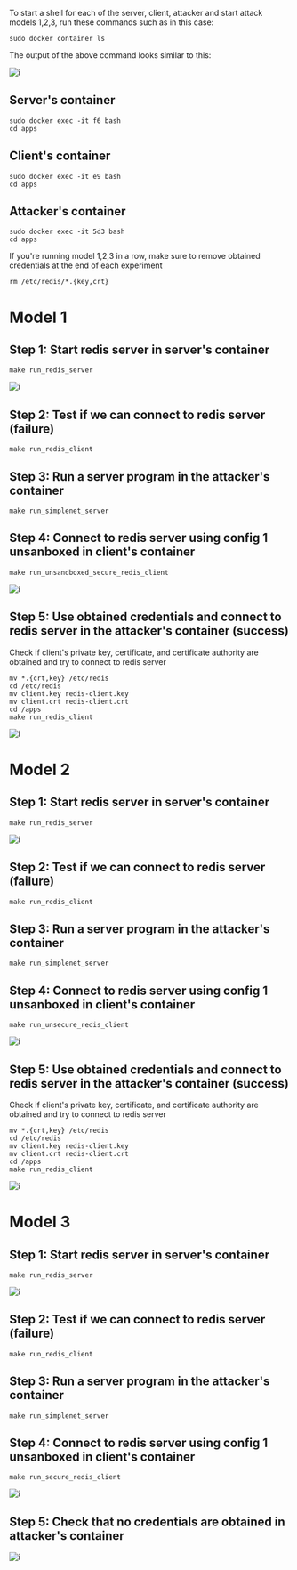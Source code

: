  To start a shell for each of the server, client, attacker and start attack models 1,2,3, run these commands such as in this case:
 
```
sudo docker container ls
```
The output of the above command looks similar to this:

![i](assets/images/tutorial.png)

## Server's container
```
sudo docker exec -it f6 bash
cd apps
```

## Client's container
```
sudo docker exec -it e9 bash
cd apps
```

## Attacker's container
```
sudo docker exec -it 5d3 bash
cd apps
```

If you're running model 1,2,3 in a row, make sure to remove obtained credentials at the end of each experiment

```
rm /etc/redis/*.{key,crt}
```

# Model 1

## Step 1: Start redis server in server's container
```
make run_redis_server
```
![i](assets/images/model1/server.png)

## Step 2: Test if we can connect to redis server (failure)

```
make run_redis_client
```
## Step 3: Run a server program in the attacker's container

```
make run_simplenet_server
```

## Step 4: Connect to redis server using config 1 unsanboxed in client's container
```
make run_unsandboxed_secure_redis_client
```
![i](assets/images/model1/client.png)

## Step 5: Use obtained credentials and connect to redis server in the attacker's container (success)

Check if client's private key, certificate, and certificate authority are obtained
and try to connect to redis server

```
mv *.{crt,key} /etc/redis
cd /etc/redis
mv client.key redis-client.key
mv client.crt redis-client.crt
cd /apps
make run_redis_client
```
![i](assets/images/model1/attacker.png)

# Model 2

## Step 1: Start redis server in server's container
```
make run_redis_server
```
![i](assets/images/model2/server.png)

## Step 2: Test if we can connect to redis server (failure)

```
make run_redis_client
```
## Step 3: Run a server program in the attacker's container

```
make run_simplenet_server
```

## Step 4: Connect to redis server using config 1 unsanboxed in client's container
```
make run_unsecure_redis_client
```
![i](assets/images/model2/client.png)

## Step 5: Use obtained credentials and connect to redis server in the attacker's container (success)

Check if client's private key, certificate, and certificate authority are obtained
and try to connect to redis server

```
mv *.{crt,key} /etc/redis
cd /etc/redis
mv client.key redis-client.key
mv client.crt redis-client.crt
cd /apps
make run_redis_client
```
![i](assets/images/model1/attacker.png)

# Model 3

## Step 1: Start redis server in server's container
```
make run_redis_server
```
![i](assets/images/model3/server.png)

## Step 2: Test if we can connect to redis server (failure)

```
make run_redis_client
```
## Step 3: Run a server program in the attacker's container

```
make run_simplenet_server
```
## Step 4: Connect to redis server using config 1 unsanboxed in client's container
```
make run_secure_redis_client
```
![i](assets/images/model3/client.png)

## Step 5: Check that no credentials are obtained in attacker's container

![i](assets/images/model1/attacker.png)
